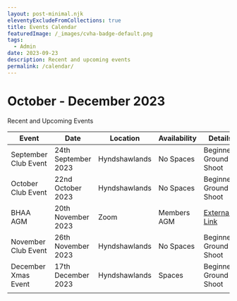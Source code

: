 ```yaml
---
layout: post-minimal.njk
eleventyExcludeFromCollections: true
title: Events Calendar
featuredImage: /_images/cvha-badge-default.png
tags:
  - Admin
date: 2023-09-23
description: Recent and upcoming events
permalink: /calendar/
---
```

# October - December 2023

Recent and Upcoming Events

| Event  | Date  |  Location | Availability  | Details  |
|---|---|---|---|---|
|  September Club Event |  24th September 2023 |  Hyndshawlands  | No Spaces  | Beginners Ground Shoot  |
|  October Club Event |  22nd October 2023 |  Hyndshawlands  | No Spaces  | Beginners Ground Shoot  |
| BHAA AGM  |  20th November 2023 |  Zoom | Members AGM  | [External Link](https://www.bhaa.org.uk/annual-general-meeting-3pm-on-20th-november/)  |
|  November Club Event |  26th November 2023 |  Hyndshawlands  | No Spaces  | Beginners Ground Shoot  |
|  December Xmas Event |  17th December 2023 |  Hyndshawlands  |  Spaces  | Beginners Ground Shoot  |
|   |   |   |   |   |